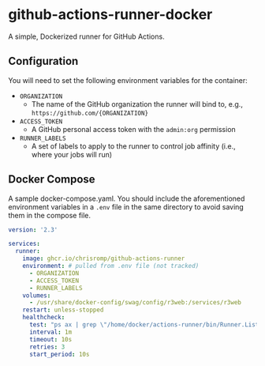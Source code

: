 # github-actions-runner-docker

A simple, Dockerized runner for GitHub Actions.

## Configuration

You will need to set the following environment variables for the container:

* `ORGANIZATION`
  * The name of the GitHub organization the runner will bind to, e.g., `https://github.com/{ORGANIZATION}` 
* `ACCESS_TOKEN`
  * A GitHub personal access token with the `admin:org` permission
* `RUNNER_LABELS`
  * A set of labels to apply to the runner to control job affinity (i.e., where your jobs will run)
  
## Docker Compose

A sample docker-compose.yaml. You should include the aforementioned environment variables in a `.env` file in the same directory to avoid saving them in the compose file.

```yaml
version: '2.3'

services:
  runner:
    image: ghcr.io/chrisromp/github-actions-runner
    environment: # pulled from .env file (not tracked)
      - ORGANIZATION
      - ACCESS_TOKEN
      - RUNNER_LABELS
    volumes:
      - /usr/share/docker-config/swag/config/r3web:/services/r3web
    restart: unless-stopped
    healthcheck:
      test: "ps ax | grep \"/home/docker/actions-runner/bin/Runner.Listener run\" | grep -v grep"
      interval: 1m
      timeout: 10s
      retries: 3
      start_period: 10s
```
